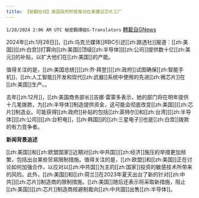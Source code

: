 ```yaml
---
title: 【秘翻在线】美国政府积极推动在美建设芯片工厂
---
```

`1/28/2024 2:06 AM UTC 秘密翻譯組G-Translators` [轉載自GNews](https://gnews.org/articles/2259403)

2024年[[zh:1月28日]]，[[zh:乌克兰媒体]]RBC引述[[zh:路透社]]报道：[[zh:美国]][[zh:白宫]]打算向[[zh:美国]]顶级[[zh:半导体]][[zh:公司]]提供数十亿[[zh:美元]]的补贴，以扩大他们在[[zh:美国]]的产能。

值得关注的是，[[zh:美国总统]][[zh:乔·拜登]][[zh:政府]]试图确保[[zh:智能手机]]、[[zh:人工智能]]开发和现代[[zh:武器]]系统中使用的先进[[zh:微芯片]]在[[zh:美国]]生产。。

去年[[zh:12月]]，[[zh:美国商务部长]]吉娜·雷蒙多表示，她的部门将在明年提供十几笔拨款，为[[zh:半导体]]制造提供资金，这可能会彻底改变[[zh:美国]][[zh:芯片]]制造业。可能获得[[zh:政府]]补贴的包括[[zh:英特尔]]和[[zh:台湾]][[zh:半导体]][[zh:公司]][[zh:台积电]]，[[zh:韩国]]的[[zh:三星电子]]也是[[zh:白宫]]拨款的有力竞争者。

**新闻背景追述**

[[zh:美国]]和[[zh:欧盟国家]]近期对[[zh:中共国]][[zh:经济]]施压的举措更加频繁，包括出台某些贸易限制措施。值得关注的是，[[zh:欧盟]]和[[zh:美国]]正在讨论如何加强合作，以应对以[[zh:中共国]]为主的[[zh:国家]]投资的敏感技术所带来的风险。此外，[[zh:美国]]和[[zh:荷兰]]在2023年夏天出台了新的针对[[zh:中共]][[zh:芯片]]制造商的限制措施。[[zh:美国]]随后还表示将采取新措施，阻止[[zh:美国]][[zh:芯片]]制造商规避制裁向[[zh:中共国]]出售[[zh:半导体]]。
